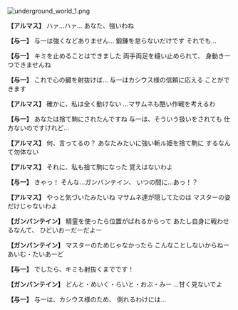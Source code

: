 
![underground_world_1.png](../images/backgrounds/underground_world_1.png)

**【アルマス】**
ハァ…ハァ…
あなた、強いわね

**【与一】**
与一は強くなどありません…
鍛錬を怠らないだけです
それでも…

**【与一】**
キミを止めることはできました
両手両足を縫い止められて、
身動き一つできませんね

**【与一】**
これで心の臓を射抜けば…
与一はカシウス様の信頼に応える
ことができます

**【アルマス】**
確かに、私は全く動けない
…マサムネも酷い作戦を考えるわ

**【与一】**
あなたは捨て駒にされたんですね
与一は、そういう扱いをされても
仕方ないのですけれど…

**【アルマス】**
何、言ってるの？
あなたみたいに強い斬ル姫を捨て駒に
するなんて勿体ない

**【アルマス】**
それに、私も捨て駒になった
覚えはないわよ

**【与一】**
きゃっ！
そんな…ガンバンテイン、
いつの間に…あっ！？

**【アルマス】**
やっと気づいたみたいね
マサムネ達が隠してたのは
マスターの姿だけじゃないわよ

**【ガンバンテイン】**
精霊を使ったら位置がばれるからって
あたし自身に戦わせるなんて、
ひどいおーだーだよー

**【ガンバンテイン】**
マスターのためじゃなかったら
こんなことしないからねー
あいむ・たいあーど

**【与一】**
でしたら、キミも射抜くまでです！

**【ガンバンテイン】**
どんと・めいく・らいと・おぶ・みー
…甘く見ないでよ

**【与一】**
与一は、カシウス様のため、
倒れるわけには…
